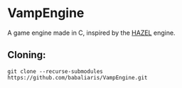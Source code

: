 # VampEngine
A game engine made in C, inspired by the [HAZEL](https://github.com/TheCherno/Hazel) engine.

## Cloning:
`git clone --recurse-submodules https://github.com/babaliaris/VampEngine.git`
